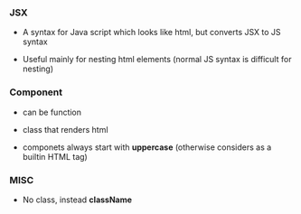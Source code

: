 ### JSX

- A syntax for Java script which looks like html, but converts JSX to JS syntax

- Useful mainly for nesting html elements (normal JS syntax is difficult for nesting)

### Component

- can be function

- class that renders html

- componets always start with **uppercase** (otherwise considers as a builtin HTML tag)

### MISC

- No class, instead **className**
